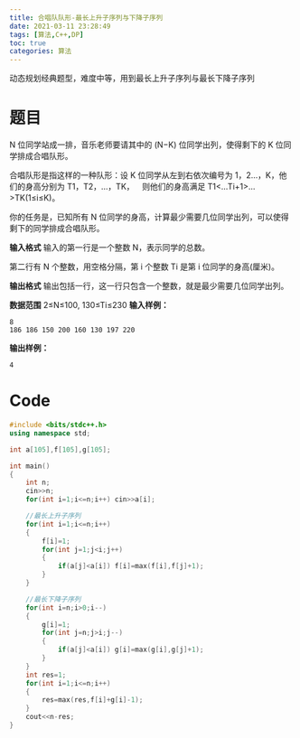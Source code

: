 ```yaml
---
title: 合唱队队形-最长上升子序列与下降子序列
date: 2021-03-11 23:28:49
tags: [算法,C++,DP]
toc: true
categories: 算法
---
```


动态规划经典题型，难度中等，用到最长上升子序列与最长下降子序列

<!--more-->

# 题目

N 位同学站成一排，音乐老师要请其中的 (N−K) 位同学出列，使得剩下的 K 位同学排成合唱队形。     

合唱队形是指这样的一种队形：设 K 位同学从左到右依次编号为 1，2…，K，他们的身高分别为 T1，T2，…，TK，  则他们的身高满足 T1<…<Ti>Ti+1>…>TK(1≤i≤K)。     

你的任务是，已知所有 N 位同学的身高，计算最少需要几位同学出列，可以使得剩下的同学排成合唱队形。

**输入格式**
输入的第一行是一个整数 N，表示同学的总数。

第二行有 N 个整数，用空格分隔，第 i 个整数 Ti 是第 i 位同学的身高(厘米)。

**输出格式**
输出包括一行，这一行只包含一个整数，就是最少需要几位同学出列。

**数据范围**
2≤N≤100,
130≤Ti≤230
**输入样例：**

    8
    186 186 150 200 160 130 197 220

**输出样例：**

    4

# Code

```C++
#include <bits/stdc++.h>
using namespace std;

int a[105],f[105],g[105];

int main()
{
    int n;
    cin>>n;
    for(int i=1;i<=n;i++) cin>>a[i];

    //最长上升子序列
    for(int i=1;i<=n;i++)
    {
        f[i]=1;
        for(int j=1;j<i;j++)
        {
            if(a[j]<a[i]) f[i]=max(f[i],f[j]+1);
        }
    }

    //最长下降子序列
    for(int i=n;i>0;i--)
    {
        g[i]=1;
        for(int j=n;j>i;j--)
        {
            if(a[j]<a[i]) g[i]=max(g[i],g[j]+1);
        }
    }
    int res=1;
    for(int i=1;i<=n;i++)
    {
        res=max(res,f[i]+g[i]-1);
    }
    cout<<n-res;
}
```
